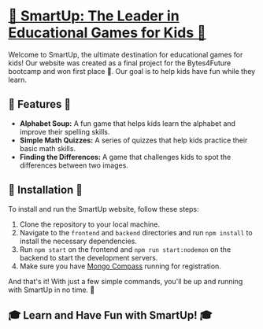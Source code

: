 # [🌟 SmartUp: The Leader in Educational Games for Kids 🌟](https://pizzarous.github.io/SmartUp/)

Welcome to SmartUp, the ultimate destination for educational games for kids! Our website was created as a final project for the Bytes4Future bootcamp and won first place 🎉. Our goal is to help kids have fun while they learn.

## 🎉 Features 🎉

- **Alphabet Soup:** A fun game that helps kids learn the alphabet and improve their spelling skills.
- **Simple Math Quizzes:** A series of quizzes that help kids practice their basic math skills.
- **Finding the Differences:** A game that challenges kids to spot the differences between two images.

## 🚀 Installation 🚀

To install and run the SmartUp website, follow these steps:

1. Clone the repository to your local machine.
2. Navigate to the `frontend` and `backend` directories and run `npm install` to install the necessary dependencies.
3. Run `npm start` on the frontend and `npm run start:nodemon` on the backend to start the development servers.
4. Make sure you have [Mongo Compass](https://www.mongodb.com/products/compass) running for registration.

And that's it! With just a few simple commands, you'll be up and running with SmartUp in no time. 💪

## 🎓 Learn and Have Fun with SmartUp! 🎓
